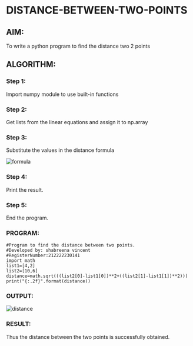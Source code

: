 # DISTANCE-BETWEEN-TWO-POINTS

## AIM:
To write a python program to find the distance two 2 points
## ALGORITHM:
### Step 1: 
Import numpy module to use built-in functions
### Step 2: 
Get lists from the linear equations and assign it to np.array
### Step 3: 
Substitute the values in the distance formula 

![formula](https://user-images.githubusercontent.com/119475721/228170464-62332e47-ab96-487e-a74b-9da312e50bcc.png)

### Step 4: 
Print the result.
### Step 5: 
End the program.


### PROGRAM:
 ```
 #Program to find the distance between two points.
#Developed by: shabreena vincent
#RegisterNumber:212222230141
import math
list1=[4,2]
list2=[10,6]
distance=math.sqrt(((list2[0]-list1[0])**2+((list2[1]-list1[1])**2)))
print("{:.2f}".format(distance))
```


### OUTPUT:




![distance](https://user-images.githubusercontent.com/119475721/228169871-b5512d0f-d54d-4224-80af-183fe6272142.png)


### RESULT:

Thus the distance between the two points is successfully obtained.
